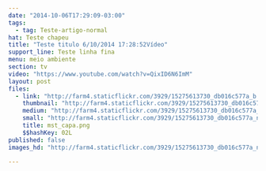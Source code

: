 ```yaml
---
date: "2014-10-06T17:29:09-03:00"
tags:
  - tag: Teste-artigo-normal
hat: Teste chapeu
title: "Teste titulo 6/10/2014 17:28:52Vídeo"
support_line: Teste linha fina
menu: meio ambiente
section: tv
video: "https://www.youtube.com/watch?v=QixID6N6ImM"
layout: post
files:
  - link: "http://farm4.staticflickr.com/3929/15275613730_db016c577a_b.jpg"
    thumbnail: "http://farm4.staticflickr.com/3929/15275613730_db016c577a_t.jpg"
    medium: "http://farm4.staticflickr.com/3929/15275613730_db016c577a_z.jpg"
    small: "http://farm4.staticflickr.com/3929/15275613730_db016c577a_n.jpg"
    title: mst_capa.png
    $$hashKey: 02L
published: false
images_hd: "http://farm4.staticflickr.com/3929/15275613730_db016c577a_n.jpg"

---
```


